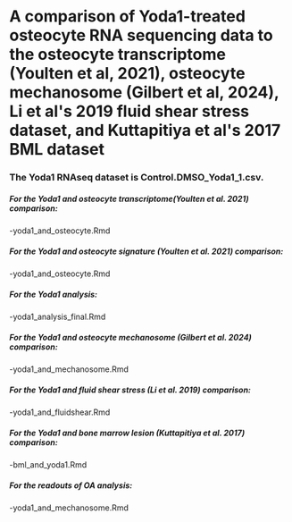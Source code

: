 # A comparison of Yoda1-treated osteocyte RNA sequencing data to the osteocyte transcriptome (Youlten et al, 2021), osteocyte mechanosome (Gilbert et al, 2024), Li et al's 2019 fluid shear stress dataset, and Kuttapitiya et al's 2017 BML dataset

### The Yoda1 RNAseq dataset is Control.DMSO_Yoda1_1.csv.

##### For the Yoda1 and osteocyte transcriptome(Youlten et al. 2021) comparison:

-yoda1_and_osteocyte.Rmd

##### For the Yoda1 and osteocyte signature (Youlten et al. 2021) comparison:

-yoda1_and_osteocyte.Rmd

##### For the Yoda1 analysis:

-yoda1_analysis_final.Rmd

##### For the Yoda1 and osteocyte mechanosome (Gilbert et al. 2024) comparison:

-yoda1_and_mechanosome.Rmd

##### For the Yoda1 and fluid shear stress (Li et al. 2019) comparison:

-yoda1_and_fluidshear.Rmd

##### For the Yoda1 and bone marrow lesion (Kuttapitiya et al. 2017) comparison:

-bml_and_yoda1.Rmd

##### For the readouts of OA analysis:

-yoda1_and_mechanosome.Rmd
